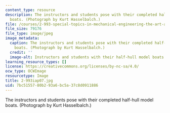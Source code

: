 ```yaml
---
content_type: resource
description: The instructors and students pose with their completed half-hull model
  boats. (Photograph by Kurt Hasselbalch.)
file: /courses/2-993-special-topics-in-mechanical-engineering-the-art-and-science-of-boat-design-january-iap-2007/7bc5155780b293a6bc5a37c8d0911886_2-993iap07.jpg
file_size: 79176
file_type: image/jpeg
image_metadata:
  caption: The instructors and students pose with their completed half-hull model
    boats. (Photograph by Kurt Hasselbalch.)
  credit: ''
  image-alt: Instructors and students with their half-hull model boats.
learning_resource_types: []
license: https://creativecommons.org/licenses/by-nc-sa/4.0/
ocw_type: OCWImage
resourcetype: Image
title: 2-993iap07.jpg
uid: 7bc51557-80b2-93a6-bc5a-37c8d0911886
---
```

The instructors and students pose with their completed half-hull model boats. (Photograph by Kurt Hasselbalch.)
